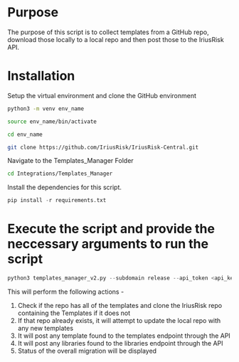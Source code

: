 # Purpose

The purpose of this script is to collect templates from a GitHub repo, download those locally to a local repo and then post those to the IriusRisk API. 


# Installation

Setup the virtual environment and clone the GitHub environment

```bash
python3 -m venv env_name

source env_name/bin/activate

cd env_name

git clone https://github.com/IriusRisk/IriusRisk-Central.git
```

Navigate to the Templates_Manager Folder

```bash
cd Integrations/Templates_Manager
```

Install the dependencies for this script. 

```python
pip install -r requirements.txt
```

# Execute the script and provide the neccessary arguments to run the script

```python
python3 templates_manager_v2.py --subdomain release --api_token <api_key>
```
This will perform the following actions - 
1. Check if the repo has all of the templates and clone the IriusRisk repo containing the Templates if it does not
2. If that repo already exists, it will attempt to update the local repo with any new templates
3. It will post any template found to the templates endpoint through the API
4. It will post any libraries found to the libraries endpoint through the API
5. Status of the overall migration will be displayed
